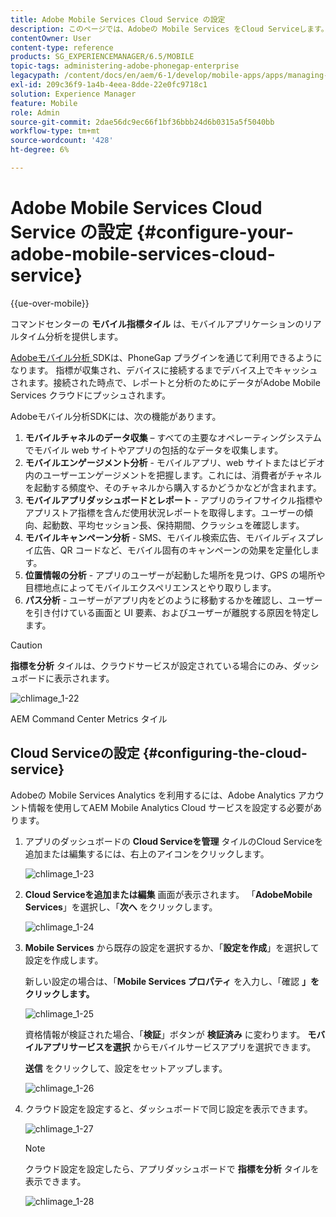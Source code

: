 ```yaml
---
title: Adobe Mobile Services Cloud Service の設定
description: このページでは、Adobeの Mobile Services をCloud Serviceします。
contentOwner: User
content-type: reference
products: SG_EXPERIENCEMANAGER/6.5/MOBILE
topic-tags: administering-adobe-phonegap-enterprise
legacypath: /content/docs/en/aem/6-1/develop/mobile-apps/apps/managing-aem-mobile-apps/configure-your-adobe-phonegap-build-cloud-service1
exl-id: 209c36f9-1a4b-4eea-8dde-22e0fc9718c1
solution: Experience Manager
feature: Mobile
role: Admin
source-git-commit: 2dae56dc9ec66f1bf36bbb24d6b0315a5f5040bb
workflow-type: tm+mt
source-wordcount: '428'
ht-degree: 6%

---
```


# Adobe Mobile Services Cloud Service の設定 {#configure-your-adobe-mobile-services-cloud-service}

{{ue-over-mobile}}

コマンドセンターの **モバイル指標タイル** は、モバイルアプリケーションのリアルタイム分析を提供します。

[Adobeモバイル分析 ](https://www.adobe.com/ca/solutions/digital-analytics/mobile-web-apps-analytics.html)SDKは、PhoneGap プラグインを通じて利用できるようになります。 指標が収集され、デバイスに接続するまでデバイス上でキャッシュされます。接続された時点で、レポートと分析のためにデータがAdobe Mobile Services クラウドにプッシュされます。

Adobeモバイル分析SDKには、次の機能があります。

1. **モバイルチャネルのデータ収集** – すべての主要なオペレーティングシステムでモバイル web サイトやアプリの包括的なデータを収集します。
1. **モバイルエンゲージメント分析** - モバイルアプリ、web サイトまたはビデオ内のユーザーエンゲージメントを把握します。これには、消費者がチャネルを起動する頻度や、そのチャネルから購入するかどうかなどが含まれます。
1. **モバイルアプリダッシュボードとレポート** - アプリのライフサイクル指標やアプリストア指標を含んだ使用状況レポートを取得します。ユーザーの傾向、起動数、平均セッション長、保持期間、クラッシュを確認します。
1. **モバイルキャンペーン分析** - SMS、モバイル検索広告、モバイルディスプレイ広告、QR コードなど、モバイル固有のキャンペーンの効果を定量化します。
1. **位置情報の分析** - アプリのユーザーが起動した場所を見つけ、GPS の場所や目標地点によってモバイルエクスペリエンスとやり取りします。
1. **パス分析** - ユーザーがアプリ内をどのように移動するかを確認し、ユーザーを引き付けている画面と UI 要素、およびユーザーが離脱する原因を特定します。

>[!CAUTION]
>
>**指標を分析** タイルは、クラウドサービスが設定されている場合にのみ、ダッシュボードに表示されます。

![chlimage_1-22](assets/chlimage_1-22.png)

AEM Command Center Metrics タイル

## Cloud Serviceの設定 {#configuring-the-cloud-service}

Adobeの Mobile Services Analytics を利用するには、Adobe Analytics アカウント情報を使用してAEM Mobile Analytics Cloud サービスを設定する必要があります。

1. アプリのダッシュボードの **Cloud Serviceを管理** タイルのCloud Serviceを追加または編集するには、右上のアイコンをクリックします。

   ![chlimage_1-23](assets/chlimage_1-23.png)

1. **Cloud Serviceを追加または編集** 画面が表示されます。 「**AdobeMobile Services**」を選択し、「**次へ** をクリックします。

   ![chlimage_1-24](assets/chlimage_1-24.png)

1. **Mobile Services** から既存の設定を選択するか、「**設定を作成**」を選択して設定を作成します。

   新しい設定の場合は、「**Mobile Services プロパティ** を入力し、「確認 **」をクリックします。**

   ![chlimage_1-25](assets/chlimage_1-25.png)

   資格情報が検証された場合、「**検証**」ボタンが **検証済み** に変わります。 **モバイルアプリサービスを選択** からモバイルサービスアプリを選択できます。

   **送信** をクリックして、設定をセットアップします。

   ![chlimage_1-26](assets/chlimage_1-26.png)

1. クラウド設定を設定すると、ダッシュボードで同じ設定を表示できます。

   ![chlimage_1-27](assets/chlimage_1-27.png)

   >[!NOTE]
   >
   >クラウド設定を設定したら、アプリダッシュボードで **指標を分析** タイルを表示できます。

   ![chlimage_1-28](assets/chlimage_1-28.png)
